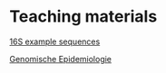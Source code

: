 # Teaching materials

[16S example sequences](https://github.com/DiltheyLab/Teaching/blob/master/16S_p.txt)

[Genomische Epidemiologie](https://raw.githubusercontent.com/DiltheyLab/Teaching/master/Genomische%20Epidemiologie.pptx)

